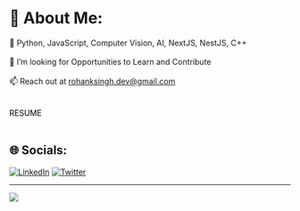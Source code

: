 # 💫 About Me:
🌱 Python, JavaScript, Computer Vision, AI, NextJS, NestJS, C++<br><br>👯 I’m looking for Opportunities to Learn and Contribute<br><br>📫 Reach out at rohanksingh.dev@gmail.com<br><br><br> <a style="color: black; text-decoration: none;" href="https://drive.google.com/file/d/1OuBP5n6uR7qYQk2iUgQlISCS2G7EDaRP/view">RESUME</a> <br><br>



## 🌐 Socials:
[![LinkedIn](https://img.shields.io/badge/LinkedIn-%230077B5.svg?logo=linkedin&logoColor=white)](https://linkedin.com/in/roxoho) [![Twitter](https://img.shields.io/badge/Twitter-%231DA1F2.svg?logo=Twitter&logoColor=white)](https://twitter.com/roxohoking) 


---
[![](https://visitcount.itsvg.in/api?id=roxoho&icon=4&color=0)](https://visitcount.itsvg.in)

